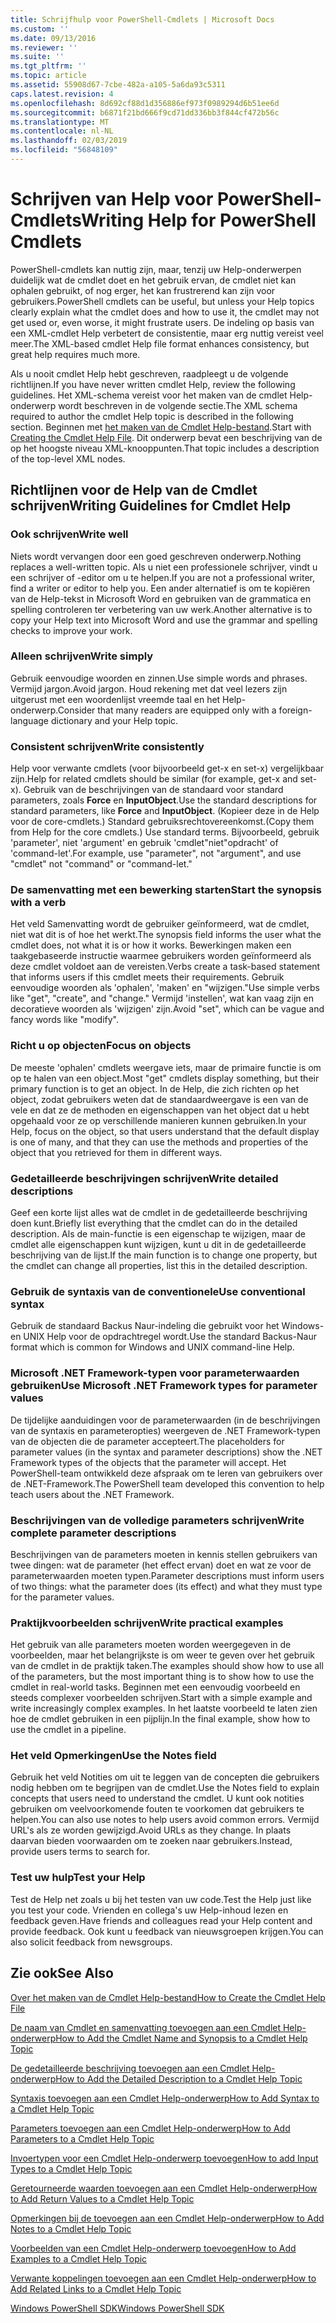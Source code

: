 ```yaml
---
title: Schrijfhulp voor PowerShell-Cmdlets | Microsoft Docs
ms.custom: ''
ms.date: 09/13/2016
ms.reviewer: ''
ms.suite: ''
ms.tgt_pltfrm: ''
ms.topic: article
ms.assetid: 55908d67-7cbe-482a-a105-5a6da93c5311
caps.latest.revision: 4
ms.openlocfilehash: 8d692cf88d1d356886ef973f0989294d6b51ee6d
ms.sourcegitcommit: b6871f21bd666f9cd71dd336bb3f844cf472b56c
ms.translationtype: MT
ms.contentlocale: nl-NL
ms.lasthandoff: 02/03/2019
ms.locfileid: "56848109"
---
```

# <a name="writing-help-for-powershell-cmdlets"></a><span data-ttu-id="32673-102">Schrijven van Help voor PowerShell-Cmdlets</span><span class="sxs-lookup"><span data-stu-id="32673-102">Writing Help for PowerShell Cmdlets</span></span>

<span data-ttu-id="32673-103">PowerShell-cmdlets kan nuttig zijn, maar, tenzij uw Help-onderwerpen duidelijk wat de cmdlet doet en het gebruik ervan, de cmdlet niet kan ophalen gebruikt, of nog erger, het kan frustrerend kan zijn voor gebruikers.</span><span class="sxs-lookup"><span data-stu-id="32673-103">PowerShell cmdlets can be useful, but unless your Help topics clearly explain what the cmdlet does and how to use it, the cmdlet may not get used or, even worse, it might frustrate users.</span></span>
<span data-ttu-id="32673-104">De indeling op basis van een XML-cmdlet Help verbetert de consistentie, maar erg nuttig vereist veel meer.</span><span class="sxs-lookup"><span data-stu-id="32673-104">The XML-based cmdlet Help file format enhances consistency, but great help requires much more.</span></span>

<span data-ttu-id="32673-105">Als u nooit cmdlet Help hebt geschreven, raadpleegt u de volgende richtlijnen.</span><span class="sxs-lookup"><span data-stu-id="32673-105">If you have never written cmdlet Help, review the following guidelines.</span></span>
<span data-ttu-id="32673-106">Het XML-schema vereist voor het maken van de cmdlet Help-onderwerp wordt beschreven in de volgende sectie.</span><span class="sxs-lookup"><span data-stu-id="32673-106">The XML schema required to author the cmdlet Help topic is described in the following section.</span></span>
<span data-ttu-id="32673-107">Beginnen met [het maken van de Cmdlet Help-bestand](./how-to-create-the-cmdlet-help-file.md).</span><span class="sxs-lookup"><span data-stu-id="32673-107">Start with [Creating the Cmdlet Help File](./how-to-create-the-cmdlet-help-file.md).</span></span>
<span data-ttu-id="32673-108">Dit onderwerp bevat een beschrijving van de op het hoogste niveau XML-knooppunten.</span><span class="sxs-lookup"><span data-stu-id="32673-108">That topic includes a description of the top-level XML nodes.</span></span>

## <a name="writing-guidelines-for-cmdlet-help"></a><span data-ttu-id="32673-109">Richtlijnen voor de Help van de Cmdlet schrijven</span><span class="sxs-lookup"><span data-stu-id="32673-109">Writing Guidelines for Cmdlet Help</span></span>

### <a name="write-well"></a><span data-ttu-id="32673-110">Ook schrijven</span><span class="sxs-lookup"><span data-stu-id="32673-110">Write well</span></span>
<span data-ttu-id="32673-111">Niets wordt vervangen door een goed geschreven onderwerp.</span><span class="sxs-lookup"><span data-stu-id="32673-111">Nothing replaces a well-written topic.</span></span>
<span data-ttu-id="32673-112">Als u niet een professionele schrijver, vindt u een schrijver of -editor om u te helpen.</span><span class="sxs-lookup"><span data-stu-id="32673-112">If you are not a professional writer, find a writer or editor to help you.</span></span>
<span data-ttu-id="32673-113">Een ander alternatief is om te kopiëren van de Help-tekst in Microsoft Word en gebruiken van de grammatica en spelling controleren ter verbetering van uw werk.</span><span class="sxs-lookup"><span data-stu-id="32673-113">Another alternative is to copy your Help text into Microsoft Word and use the grammar and spelling checks to improve your work.</span></span>

### <a name="write-simply"></a><span data-ttu-id="32673-114">Alleen schrijven</span><span class="sxs-lookup"><span data-stu-id="32673-114">Write simply</span></span>
<span data-ttu-id="32673-115">Gebruik eenvoudige woorden en zinnen.</span><span class="sxs-lookup"><span data-stu-id="32673-115">Use simple words and phrases.</span></span>
<span data-ttu-id="32673-116">Vermijd jargon.</span><span class="sxs-lookup"><span data-stu-id="32673-116">Avoid jargon.</span></span>
<span data-ttu-id="32673-117">Houd rekening met dat veel lezers zijn uitgerust met een woordenlijst vreemde taal en het Help-onderwerp.</span><span class="sxs-lookup"><span data-stu-id="32673-117">Consider that many readers are equipped only with a foreign-language dictionary and your Help topic.</span></span>

### <a name="write-consistently"></a><span data-ttu-id="32673-118">Consistent schrijven</span><span class="sxs-lookup"><span data-stu-id="32673-118">Write consistently</span></span>
<span data-ttu-id="32673-119">Help voor verwante cmdlets (voor bijvoorbeeld get-x en set-x) vergelijkbaar zijn.</span><span class="sxs-lookup"><span data-stu-id="32673-119">Help for related cmdlets should be similar (for example, get-x and set-x).</span></span>
<span data-ttu-id="32673-120">Gebruik van de beschrijvingen van de standaard voor standard parameters, zoals **Force** en **InputObject**.</span><span class="sxs-lookup"><span data-stu-id="32673-120">Use the standard descriptions for standard parameters, like **Force** and **InputObject**.</span></span>
<span data-ttu-id="32673-121">(Kopieer deze in de Help voor de core-cmdlets.) Standard gebruiksrechtovereenkomst.</span><span class="sxs-lookup"><span data-stu-id="32673-121">(Copy them from Help for the core cmdlets.) Use standard terms.</span></span>
<span data-ttu-id="32673-122">Bijvoorbeeld, gebruik 'parameter', niet 'argument' en gebruik 'cmdlet"niet"opdracht' of 'command-let'.</span><span class="sxs-lookup"><span data-stu-id="32673-122">For example, use "parameter", not "argument", and use "cmdlet" not "command" or "command-let."</span></span>

### <a name="start-the-synopsis-with-a-verb"></a><span data-ttu-id="32673-123">De samenvatting met een bewerking starten</span><span class="sxs-lookup"><span data-stu-id="32673-123">Start the synopsis with a verb</span></span>
<span data-ttu-id="32673-124">Het veld Samenvatting wordt de gebruiker geïnformeerd, wat de cmdlet, niet wat dit is of hoe het werkt.</span><span class="sxs-lookup"><span data-stu-id="32673-124">The synopsis field informs the user what the cmdlet does, not what it is or how it works.</span></span>
<span data-ttu-id="32673-125">Bewerkingen maken een taakgebaseerde instructie waarmee gebruikers worden geïnformeerd als deze cmdlet voldoet aan de vereisten.</span><span class="sxs-lookup"><span data-stu-id="32673-125">Verbs create a task-based statement that informs users if this cmdlet meets their requirements.</span></span>
<span data-ttu-id="32673-126">Gebruik eenvoudige woorden als 'ophalen', 'maken' en "wijzigen."</span><span class="sxs-lookup"><span data-stu-id="32673-126">Use simple verbs like "get", "create", and "change."</span></span>
<span data-ttu-id="32673-127">Vermijd 'instellen', wat kan vaag zijn en decoratieve woorden als 'wijzigen' zijn.</span><span class="sxs-lookup"><span data-stu-id="32673-127">Avoid "set", which can be vague and fancy words like "modify".</span></span>

### <a name="focus-on-objects"></a><span data-ttu-id="32673-128">Richt u op objecten</span><span class="sxs-lookup"><span data-stu-id="32673-128">Focus on objects</span></span>
<span data-ttu-id="32673-129">De meeste 'ophalen' cmdlets weergave iets, maar de primaire functie is om op te halen van een object.</span><span class="sxs-lookup"><span data-stu-id="32673-129">Most "get" cmdlets display something, but their primary function is to get an object.</span></span>
<span data-ttu-id="32673-130">In de Help, die zich richten op het object, zodat gebruikers weten dat de standaardweergave is een van de vele en dat ze de methoden en eigenschappen van het object dat u hebt opgehaald voor ze op verschillende manieren kunnen gebruiken.</span><span class="sxs-lookup"><span data-stu-id="32673-130">In your Help, focus on the object, so that users understand that the default display is one of many, and that they can use the methods and properties of the object that you retrieved for them in different ways.</span></span>

### <a name="write-detailed-descriptions"></a><span data-ttu-id="32673-131">Gedetailleerde beschrijvingen schrijven</span><span class="sxs-lookup"><span data-stu-id="32673-131">Write detailed descriptions</span></span>
<span data-ttu-id="32673-132">Geef een korte lijst alles wat de cmdlet in de gedetailleerde beschrijving doen kunt.</span><span class="sxs-lookup"><span data-stu-id="32673-132">Briefly list everything that the cmdlet can do in the detailed description.</span></span>
<span data-ttu-id="32673-133">Als de main-functie is een eigenschap te wijzigen, maar de cmdlet alle eigenschappen kunt wijzigen, kunt u dit in de gedetailleerde beschrijving van de lijst.</span><span class="sxs-lookup"><span data-stu-id="32673-133">If the main function is to change one property, but the cmdlet can change all properties, list this in the detailed description.</span></span>

### <a name="use-conventional-syntax"></a><span data-ttu-id="32673-134">Gebruik de syntaxis van de conventionele</span><span class="sxs-lookup"><span data-stu-id="32673-134">Use conventional syntax</span></span>
<span data-ttu-id="32673-135">Gebruik de standaard Backus Naur-indeling die gebruikt voor het Windows- en UNIX Help voor de opdrachtregel wordt.</span><span class="sxs-lookup"><span data-stu-id="32673-135">Use the standard Backus-Naur format which is common for Windows and UNIX command-line Help.</span></span>

### <a name="use-microsoft-net-framework-types-for-parameter-values"></a><span data-ttu-id="32673-136">Microsoft .NET Framework-typen voor parameterwaarden gebruiken</span><span class="sxs-lookup"><span data-stu-id="32673-136">Use Microsoft .NET Framework types for parameter values</span></span>
<span data-ttu-id="32673-137">De tijdelijke aanduidingen voor de parameterwaarden (in de beschrijvingen van de syntaxis en parameteropties) weergeven de .NET Framework-typen van de objecten die de parameter accepteert.</span><span class="sxs-lookup"><span data-stu-id="32673-137">The placeholders for parameter values (in the syntax and parameter descriptions) show the .NET Framework types of the objects that the parameter will accept.</span></span>
<span data-ttu-id="32673-138">Het PowerShell-team ontwikkeld deze afspraak om te leren van gebruikers over de .NET-Framework.</span><span class="sxs-lookup"><span data-stu-id="32673-138">The PowerShell team developed this convention to help teach users about the .NET Framework.</span></span>

### <a name="write-complete-parameter-descriptions"></a><span data-ttu-id="32673-139">Beschrijvingen van de volledige parameters schrijven</span><span class="sxs-lookup"><span data-stu-id="32673-139">Write complete parameter descriptions</span></span>
<span data-ttu-id="32673-140">Beschrijvingen van de parameters moeten in kennis stellen gebruikers van twee dingen: wat de parameter (het effect ervan) doet en wat ze voor de parameterwaarden moeten typen.</span><span class="sxs-lookup"><span data-stu-id="32673-140">Parameter descriptions must inform users of two things: what the parameter does (its effect) and what they must type for the parameter values.</span></span>

### <a name="write-practical-examples"></a><span data-ttu-id="32673-141">Praktijkvoorbeelden schrijven</span><span class="sxs-lookup"><span data-stu-id="32673-141">Write practical examples</span></span>
<span data-ttu-id="32673-142">Het gebruik van alle parameters moeten worden weergegeven in de voorbeelden, maar het belangrijkste is om weer te geven over het gebruik van de cmdlet in de praktijk taken.</span><span class="sxs-lookup"><span data-stu-id="32673-142">The examples should show how to use all of the parameters, but the most important thing is to show how to use the cmdlet in real-world tasks.</span></span>
<span data-ttu-id="32673-143">Beginnen met een eenvoudig voorbeeld en steeds complexer voorbeelden schrijven.</span><span class="sxs-lookup"><span data-stu-id="32673-143">Start with a simple example and write increasingly complex examples.</span></span>
<span data-ttu-id="32673-144">In het laatste voorbeeld te laten zien hoe de cmdlet gebruiken in een pijplijn.</span><span class="sxs-lookup"><span data-stu-id="32673-144">In the final example, show how to use the cmdlet in a pipeline.</span></span>

### <a name="use-the-notes-field"></a><span data-ttu-id="32673-145">Het veld Opmerkingen</span><span class="sxs-lookup"><span data-stu-id="32673-145">Use the Notes field</span></span>
<span data-ttu-id="32673-146">Gebruik het veld Notities om uit te leggen van de concepten die gebruikers nodig hebben om te begrijpen van de cmdlet.</span><span class="sxs-lookup"><span data-stu-id="32673-146">Use the Notes field to explain concepts that users need to understand the cmdlet.</span></span>
<span data-ttu-id="32673-147">U kunt ook notities gebruiken om veelvoorkomende fouten te voorkomen dat gebruikers te helpen.</span><span class="sxs-lookup"><span data-stu-id="32673-147">You can also use notes to help users avoid common errors.</span></span>
<span data-ttu-id="32673-148">Vermijd URL's als ze worden gewijzigd.</span><span class="sxs-lookup"><span data-stu-id="32673-148">Avoid URLs as they change.</span></span>
<span data-ttu-id="32673-149">In plaats daarvan bieden voorwaarden om te zoeken naar gebruikers.</span><span class="sxs-lookup"><span data-stu-id="32673-149">Instead, provide users terms to search for.</span></span>

### <a name="test-your-help"></a><span data-ttu-id="32673-150">Test uw hulp</span><span class="sxs-lookup"><span data-stu-id="32673-150">Test your Help</span></span>
<span data-ttu-id="32673-151">Test de Help net zoals u bij het testen van uw code.</span><span class="sxs-lookup"><span data-stu-id="32673-151">Test the Help just like you test your code.</span></span>
<span data-ttu-id="32673-152">Vrienden en collega's uw Help-inhoud lezen en feedback geven.</span><span class="sxs-lookup"><span data-stu-id="32673-152">Have friends and colleagues read your Help content and provide feedback.</span></span>
<span data-ttu-id="32673-153">Ook kunt u feedback van nieuwsgroepen krijgen.</span><span class="sxs-lookup"><span data-stu-id="32673-153">You can also solicit feedback from newsgroups.</span></span>

## <a name="see-also"></a><span data-ttu-id="32673-154">Zie ook</span><span class="sxs-lookup"><span data-stu-id="32673-154">See Also</span></span>

 [<span data-ttu-id="32673-155">Over het maken van de Cmdlet Help-bestand</span><span class="sxs-lookup"><span data-stu-id="32673-155">How to Create the Cmdlet Help File</span></span>](./how-to-create-the-cmdlet-help-file.md)

 [<span data-ttu-id="32673-156">De naam van Cmdlet en samenvatting toevoegen aan een Cmdlet Help-onderwerp</span><span class="sxs-lookup"><span data-stu-id="32673-156">How to Add the Cmdlet Name and Synopsis to a Cmdlet Help Topic</span></span>](./how-to-add-the-cmdlet-name-and-synopsis-to-a-cmdlet-help-topic.md)

 [<span data-ttu-id="32673-157">De gedetailleerde beschrijving toevoegen aan een Cmdlet Help-onderwerp</span><span class="sxs-lookup"><span data-stu-id="32673-157">How to Add the Detailed Description to a Cmdlet Help Topic</span></span>](./how-to-add-a-cmdlet-description.md)

 [<span data-ttu-id="32673-158">Syntaxis toevoegen aan een Cmdlet Help-onderwerp</span><span class="sxs-lookup"><span data-stu-id="32673-158">How to Add Syntax to a Cmdlet Help Topic</span></span>](./how-to-add-syntax-to-a-cmdlet-help-topic.md)

 [<span data-ttu-id="32673-159">Parameters toevoegen aan een Cmdlet Help-onderwerp</span><span class="sxs-lookup"><span data-stu-id="32673-159">How to Add Parameters to a Cmdlet Help Topic</span></span>](./how-to-add-parameter-information.md)

 [<span data-ttu-id="32673-160">Invoertypen voor een Cmdlet Help-onderwerp toevoegen</span><span class="sxs-lookup"><span data-stu-id="32673-160">How to add Input Types to a Cmdlet Help Topic</span></span>](./how-to-add-input-types-to-a-cmdlet-help-topic.md)

 [<span data-ttu-id="32673-161">Geretourneerde waarden toevoegen aan een Cmdlet Help-onderwerp</span><span class="sxs-lookup"><span data-stu-id="32673-161">How to Add Return Values to a Cmdlet Help Topic</span></span>](./how-to-add-return-values-to-a-cmdlet-help-topic.md)

 [<span data-ttu-id="32673-162">Opmerkingen bij de toevoegen aan een Cmdlet Help-onderwerp</span><span class="sxs-lookup"><span data-stu-id="32673-162">How to Add Notes to a Cmdlet Help Topic</span></span>](./how-to-add-notes-to-a-cmdlet-help-topic.md)

 [<span data-ttu-id="32673-163">Voorbeelden van een Cmdlet Help-onderwerp toevoegen</span><span class="sxs-lookup"><span data-stu-id="32673-163">How to Add Examples to a Cmdlet Help Topic</span></span>](./how-to-add-examples-to-a-cmdlet-help-topic.md)

 [<span data-ttu-id="32673-164">Verwante koppelingen toevoegen aan een Cmdlet Help-onderwerp</span><span class="sxs-lookup"><span data-stu-id="32673-164">How to Add Related Links to a Cmdlet Help Topic</span></span>](./how-to-add-related-links-to-a-cmdlet-help-topic.md)

 [<span data-ttu-id="32673-165">Windows PowerShell SDK</span><span class="sxs-lookup"><span data-stu-id="32673-165">Windows PowerShell SDK</span></span>](../windows-powershell-reference.md)